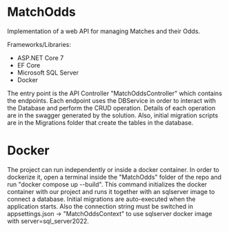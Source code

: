 # MatchOdds
Implementation of a web API for managing Matches and their Odds. 

Frameworks/Libraries: 
  - ASP.NET Core 7
  - EF Core
  - Microsoft SQL Server
  - Docker

The entry point is the API Controller "MatchOddsController" which contains the endpoints. Each endpoint uses the DBService in order to interact with the Database
and perform the CRUD operation. Details of each operation are in the swagger generated by the solution. Also, initial migration scripts are in the Migrations folder 
that create the tables in the database.

# Docker
The project can run independently or inside a docker container. In order to dockerize it, open a terminal inside the "MatchOdds" folder of the repo and run "docker compose up --build". This command initializes
the docker container with our project and runs it together with an sqlserver image to connect a database. Initial migrations are auto-executed when the application starts.
Also the connection string must be switched in appsettings.json -> "MatchOddsContext" to use sqlserver docker image with server=sql_server2022.
